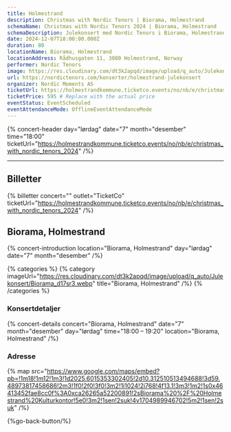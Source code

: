 ```yaml
---
title: Holmestrand
description: Christmas with Nordic Tenors | Biorama, Holmestrand
schemaName: Christmas with Nordic Tenors 2024 | Biorama, Holmestrand
schemaDescription: Julekonsert med Nordic Tenors i Biorama, Holmestrand
date: 2024-12-07T18:00:00.000Z
duration: 80
locationName: Biorama, Holmestrand
locationAddress: Rådhusgaten 11, 3080 Holmestrand, Norway
performer: Nordic Tenors
image: https://res.cloudinary.com/dt3k2apqd/image/upload/q_auto/Julekonsert/Holmestrand_OG_ke0zku.webp
url: https://nordictenors.com/konserter/holmestrand-julekonsert
organizer: Nordic Moments AS
ticketUrl: https://holmestrandkommune.ticketco.events/no/nb/e/christmas_with_nordic_tenors_2024
ticketPrice: 595 # Replace with the actual price
eventStatus: EventScheduled
eventAttendanceMode: OfflineEventAttendanceMode
---
```


{% concert-header day="lørdag" date="7" month="desember" time="18:00" ticketUrl="https://holmestrandkommune.ticketco.events/no/nb/e/christmas_with_nordic_tenors_2024" /%}

---

## Billetter

{% billetter concert="" outlet="TicketCo" ticketUrl="https://holmestrandkommune.ticketco.events/no/nb/e/christmas_with_nordic_tenors_2024" /%}

## Biorama, Holmestrand

{% concert-introduction location="Biorama, Holmestrand" day="lørdag" date="7" month="desember" /%}

{% categories %}
{% category imageUrl="https://res.cloudinary.com/dt3k2apqd/image/upload/q_auto/Julekonsert/Biorama_d17sr3.webp" title="Biorama, Holmestrand" /%}
{% /categories %}

### Konsertdetaljer

{% concert-details concert="Biorama, Holmestrand" date="7" month="desember" day="lørdag" time="18:00 – 19:20" location="Biorama, Holmestrand" /%}

### Adresse

{% map src="https://www.google.com/maps/embed?pb=!1m18!1m12!1m3!1d2025.6015353302405!2d10.312510513494688!3d59.48973817458686!2m3!1f0!2f0!3f0!3m2!1i1024!2i768!4f13.1!3m3!1m2!1s0x46413452fae8cc0f%3A0xca26265a52200891!2sBiorama%20%2F%20Holmestrand%20Kulturkontor!5e0!3m2!1sen!2suk!4v1704989946702!5m2!1sen!2suk" /%}

{%go-back-button/%}

